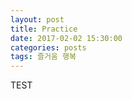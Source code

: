```yaml
---
layout: post 
title: Practice 
date: 2017-02-02 15:30:00 
categories: posts 
tags: 즐거움 행복
---
```


TEST